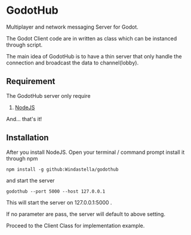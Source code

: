 # GodotHub

Multiplayer and network messaging Server for Godot.

The Godot Client code are in written as class which can be instanced through script.

The main idea of GodotHub is to have a thin server that only handle the connection and broadcast the data to channel(lobby).

## Requirement

The GodotHub server only require

1. [NodeJS](https://nodejs.org/en/)

And... that's it!

## Installation

After you install NodeJS. Open your terminal / command prompt install it through npm

`npm install -g github:Windastella/godothub`

and start the server

`godothub --port 5000 --host 127.0.0.1`

This will start the server on 127.0.0.1:5000 .

If no parameter are pass, the server will default to above setting.

Proceed to the Client Class for implementation example.
